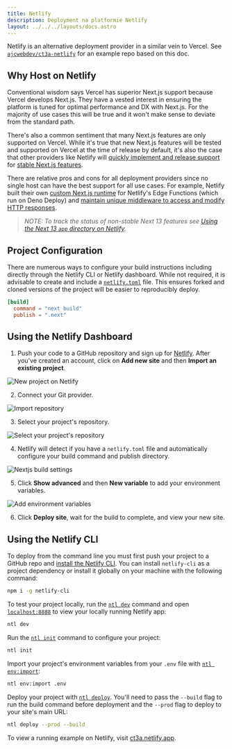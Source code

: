 ```yaml
---
title: Netlify
description: Deployment na platformie Netlify
layout: ../../../layouts/docs.astro
---
```


Netlify is an alternative deployment provider in a similar vein to Vercel. See [`ajcwebdev/ct3a-netlify`](https://github.com/ajcwebdev/ct3a-netlify) for an example repo based on this doc.

## Why Host on Netlify

Conventional wisdom says Vercel has superior Next.js support because Vercel develops Next.js. They have a vested interest in ensuring the platform is tuned for optimal performance and DX with Next.js. For the majority of use cases this will be true and it won't make sense to deviate from the standard path.

There's also a common sentiment that many Next.js features are only supported on Vercel. While it's true that new Next.js features will be tested and supported on Vercel at the time of release by default, it's also the case that other providers like Netlify will [quickly implement and release support](https://www.netlify.com/blog/deploy-nextjs-13/) for [stable Next.js features](https://docs.netlify.com/integrations/frameworks/next-js/overview/).

There are relative pros and cons for all deployment providers since no single host can have the best support for all use cases. For example, Netlify built their own [custom Next.js runtime](https://github.com/netlify/next-runtime) for Netlify's Edge Functions (which run on Deno Deploy) and [maintain unique middleware to access and modify HTTP responses](https://github.com/netlify/next-runtime#nextjs-middleware-on-netlify).

> _NOTE: To track the status of non-stable Next 13 features see [Using the Next 13 `app` directory on Netlify](https://github.com/netlify/next-runtime/discussions/1724)._

## Project Configuration

There are numerous ways to configure your build instructions including directly through the Netlify CLI or Netlify dashboard. While not required, it is advisable to create and include a [`netlify.toml`](https://docs.netlify.com/configure-builds/file-based-configuration/) file. This ensures forked and cloned versions of the project will be easier to reproducibly deploy.

```toml
[build]
  command = "next build"
  publish = ".next"
```

## Using the Netlify Dashboard

1. Push your code to a GitHub repository and sign up for [Netlify](https://app.netlify.com/signup). After you've created an account, click on **Add new site** and then **Import an existing project**.

![New project on Netlify](/images/netlify-01-new-project.webp)

2. Connect your Git provider.

![Import repository](/images/netlify-02-connect-to-git-provider.webp)

3. Select your project's repository.

![Select your project's repository](/images/netlify-03-pick-a-repository-from-github.webp)

4. Netlify will detect if you have a `netlify.toml` file and automatically configure your build command and publish directory.

![Nextjs build settings](/images/netlify-04-configure-build-settings.webp)

5. Click **Show advanced** and then **New variable** to add your environment variables.

![Add environment variables](/images/netlify-05-env-vars.webp)

6. Click **Deploy site**, wait for the build to complete, and view your new site.

## Using the Netlify CLI

To deploy from the command line you must first push your project to a GitHub repo and [install the Netlify CLI](https://docs.netlify.com/cli/get-started/). You can install `netlify-cli` as a project dependency or install it globally on your machine with the following command:

```bash
npm i -g netlify-cli
```

To test your project locally, run the [`ntl dev`](https://docs.netlify.com/cli/get-started/#run-a-local-development-environment) command and open [`localhost:8888`](http://localhost:8888/) to view your locally running Netlify app:

```bash
ntl dev
```

Run the [`ntl init`](https://docs.netlify.com/cli/get-started/#continuous-deployment) command to configure your project:

```bash
ntl init
```

Import your project's environment variables from your `.env` file with [`ntl env:import`](https://cli.netlify.com/commands/env#envimport):

```bash
ntl env:import .env
```

Deploy your project with [`ntl deploy`](https://docs.netlify.com/cli/get-started/#manual-deploys). You'll need to pass the `--build` flag to run the build command before deployment and the `--prod` flag to deploy to your site's main URL:

```bash
ntl deploy --prod --build
```

To view a running example on Netlify, visit [ct3a.netlify.app](https://ct3a.netlify.app/).
